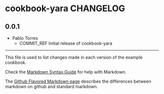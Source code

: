 cookbook-yara CHANGELOG
===============

## 0.0.1

  - Pablo Torres
    - COMMIT_REF Initial release of cookbook-yara

- - -
This file is used to list changes made in each version of the example cookbook.

Check the [Markdown Syntax Guide](http://daringfireball.net/projects/markdown/syntax) for help with Markdown.

The [Github Flavored Markdown page](http://github.github.com/github-flavored-markdown/) describes the differences between markdown on github and standard markdown.
